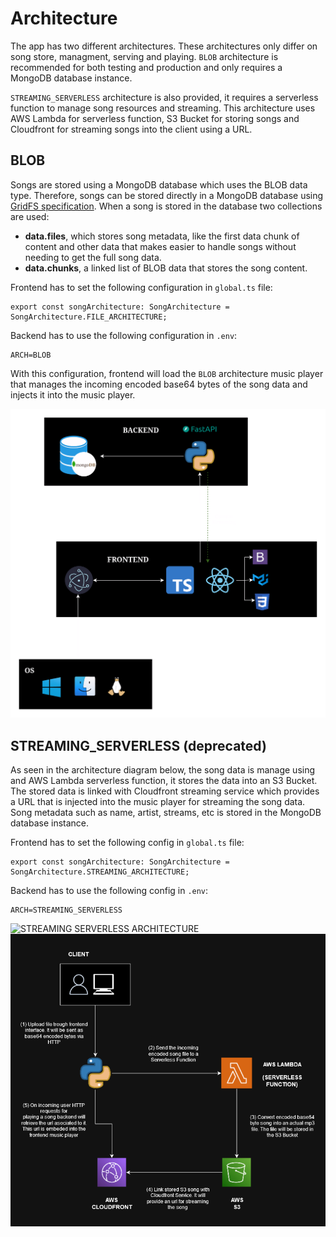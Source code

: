 # Architecture

The app has two different architectures. These architectures only differ on song store, managment, serving
and playing. `BLOB` architecture is recommended for both testing and production and only requires a MongoDB database instance.

`STREAMING_SERVERLESS` architecture is also provided, it requires a serverless function to manage song resources and streaming. This architecture uses AWS Lambda for serverless function, S3 Bucket for storing songs and Cloudfront for streaming songs into the client using a URL.

## BLOB

Songs are stored using a MongoDB database which uses the BLOB data type. Therefore, songs can be stored directly in a MongoDB database using [GridFS specification](https://www.mongodb.com/docs/manual/core/gridfs/). When
a song is stored in the database two collections are used:

* **data.files**, which stores song metadata, like the first data chunk of content and other data that
makes easier to handle songs without needing to get the full song data.
* **data.chunks**, a linked list of BLOB data that stores the song content.

Frontend has to set the following configuration in `global.ts` file:

```
export const songArchitecture: SongArchitecture = SongArchitecture.FILE_ARCHITECTURE;
```

Backend has to use the following configuration in `.env`:

```
ARCH=BLOB
```

With this configuration, frontend will load the `BLOB` architecture music player that manages the incoming
encoded base64 bytes of the song data and injects it into the music player.

![BLOB ARCHITECTURE](assets/architecture/app_architecture_blob.png)


## STREAMING_SERVERLESS (deprecated)

As seen in the architecture diagram below, the song data is manage using and AWS Lambda serverless function, it
stores the data into an S3 Bucket. The stored data is linked with Cloudfront streaming service which provides
a URL that is injected into the music player for streaming the song data. Song metadata such as name, artist, streams, etc is stored in the MongoDB database instance.

Frontend has to set the following config in `global.ts` file:

```
export const songArchitecture: SongArchitecture = SongArchitecture.STREAMING_ARCHITECTURE;
```

Backend has to use the following config in `.env`:

```
ARCH=STREAMING_SERVERLESS
```

![STREAMING SERVERLESS ARCHITECTURE](assets/architecture/app_architecture_aws_serverless.png)
![STREAMING SONG ARCHITECTURE](assets/architecture/song_architecture_aws_serverless.png)

